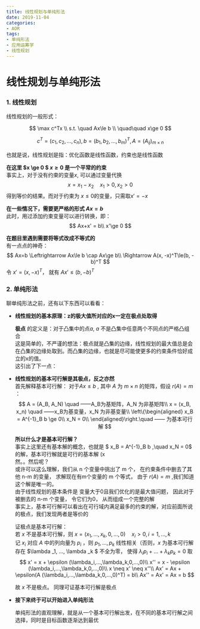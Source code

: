 ```yaml
---
title: 线性规划与单纯形法
date: 2019-11-04
categories:
- AOR
tags:
- 单纯形法
- 应用运筹学
- 线性规划
---
```


<head>
    <script src="https://cdn.mathjax.org/mathjax/latest/MathJax.js?config=TeX-AMS-MML_HTMLorMML" type="text/javascript"></script>
    <script type="text/x-mathjax-config">
        MathJax.Hub.Config({
            tex2jax: {
            skipTags: ['script', 'noscript', 'style', 'textarea', 'pre'],
            inlineMath: [['$','$']]
            }
        });
    </script>
</head>

# 线性规划与单纯形法

### 1. 线性规划
线性规划的一般形式：  

$$
\max c^Tx \\
s.t. \quad Ax\le b \\
\quad\quad x\ge 0
$$

$$
c^T = (c_1, c_2, ..., c_n), b = (b_1, b_2, ..., b_m)^T, A = (A_{ij})_{m\times n}
$$


也就是说，线性规划是指：优化函数是线性函数，约束也是线性函数

**在这里  $x \ge 0 $ $x \ge 0$ 是一个平常的约束**  
事实上，对于没有约束的变量$x$, 可以通过变量代换 
$$x = x_1-x_2\quad x_1>0,x_2>0 $$ 
得到等价的结果。而对于约束为 $x\le0$的变量，只需取$x'=-x$

**在一些情况下，需要更严格的形式 $Ax=b$**  
此时，用过添加约束变量可以进行转换，即：
$$
Ax+x' = b\\
x'\ge 0
$$


**在题目里遇到需要将等式改成不等式的**  
有一点点的神奇：
$$
Ax=b \Leftrightarrow Ax\le b \cap Ax\ge b\\
\Rightarrow A(x, -x)^T\le(b, -b)^T
$$
令 $x' = (x,-x)^T$， 就有 $Ax'\le(b,-b)^T$

### 2. 单纯形法

聊单纯形法之前，还有以下东西可以看看：  

+ **线性规划的基本原理：z的极大值所对应的x一定在极点处取得**  

  **极点** 的定义是：对于凸集中的点$a$, $a$ 不是凸集中任意两个不同点的严格凸组合  
  这是简单的，不严谨的想法：极点就是凸集的边缘，线性规划的最大值总是会在凸集的边缘处取到。而凸集的边缘，也就是尽可能使更多的约束条件恰好成立的x的值。  
  这引出了下一点：  

+ **线性规划的基本可行解是其极点，反之亦然**   
  首先解释基本可行解： 对于$Ax\le b$ , 其中 $A$ 为 $m\times n$ 的矩阵，假设 $r(A) = m$ ：  
  $$
  A = (A_B, A_N)   \quad ——A_B为基矩阵，A_N 为非基矩阵\\
  x = (x_B, x_n)   \quad ——x_B为基变量，x_N 为非基变量\\
  \left\{\begin{aligned}
  x_B = A^{-1}_B b \ge 0\\
  x_N = 0\\
  \end{aligned}\right.\quad —— 为基本可行解
  $$
  

  **所以什么才是基本可行解？**   
  事实上这里还有基本解的概念，也就是 $ x_B = A^{-1}_B b ,\quad x_N = 0$ 的解，基本可行解就是可行的基本解 (x  
  然。。然后呢？  
  或许可以这么理解，我们从 n 个变量中挑出了 m 个， 在约束条件中删去了其他 n-m 的变量， 求解现在有m个变量的 m 个等式， 由于 $r(A) = m$ ,我们知道这个解是唯一的。  
  由于线性规划的基本条件是 变量大于0且我们优化的是最大值问题， 因此对于被删去的 n-m 个变量， 令它们为0， 从而组成一个完整的解   
  事实上，基本可行解可以看出在可行域内满足最多的约束的解，对应前面所说的极点，我们发现两者是等价的

  证极点是基本可行解：  
  若 $x$ 不是基本可行解，则 $x = (x_1, ..., x_k, 0, ..., 0)\quad x_i>0, i = 1,...,k$  
  记 $x_i$ 对应 $A$ 中的列向量为 $p_i$ ，则 $p_1, ..., p_k$ 线性相关（否则，$x$ 为基本可行解  
  存在 $\lambda _1, ..., \lambda _k $ 不全为零， 使得 $\lambda _i p_i +...+ \lambda_k p_k = 0$  取  
  $$
  x' = x + \epsilon (\lambda_i,...,\lambda_k,0,...,0)\\
  x'' =  x - \epsilon (\lambda_i,...,\lambda_k,0,...,0)\\
  x \neq x' \neq x''\\
  Ax' = Ax + \epsilon(A (\lambda_i,...,\lambda_k,0,...,0)^T) = b\\
  Ax'' = Ax' = Ax = b
  $$
  

  故 $x$ 不是极点。 同理可证基本可行解是极点

+ **接下来终于可以开始进入单纯形法** 

  单纯形法的直观理解，就是从一个基本可行解出发，在不同的基本可行解之间选择，同时是目标函数逐渐达到最优



